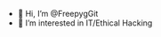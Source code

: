 - 👋 Hi, I’m @FreepygGit
- 👀 I’m interested in IT/Ethical Hacking


<!---
FreepygGit/FreepygGit is a ✨ special ✨ repository because its `README.md` (this file) appears on your GitHub profile.
You can click the Preview link to take a look at your changes.
--->
